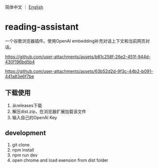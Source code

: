 简体中文 ｜ [English](README_EN.md)

# reading-assistant
一个谷歌浏览器插件。使用OpenAI embedding补充对话上下文和当前网页对话。

https://github.com/user-attachments/assets/b81c258f-26e2-451f-944d-430f196bd5b4

https://github.com/user-attachments/assets/63b52d2d-9f3c-44b2-b091-441a83e6f7be






## 下载使用
1. 从releases下载
2. 解压dist.zip，在浏览器扩展加载该文件
3. 输入自己的OpenAI Key

## development
1. git clone 
2. npm install
3. npm run dev
4. open chrome and load exension from dist folder
